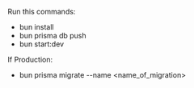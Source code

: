 Run this commands:

- bun install
- bun prisma db push
- bun start:dev

If Production:

- bun prisma migrate --name <name_of_migration>
